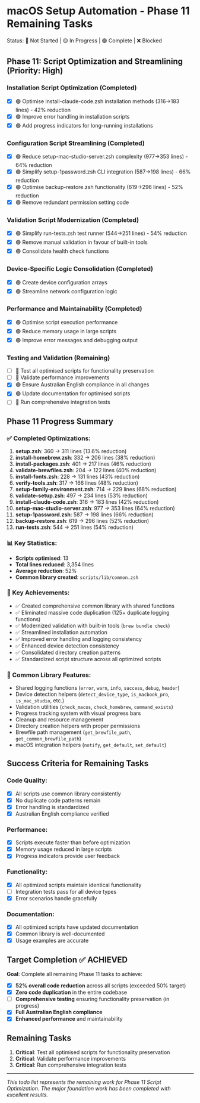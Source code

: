 # macOS Setup Automation - Phase 11 Remaining Tasks

Status: 🔴 Not Started | 🟡 In Progress | 🟢 Complete | ❌ Blocked

## Phase 11: Script Optimization and Streamlining (Priority: High)

### Installation Script Optimization (Completed)
- [x] 🟢 Optimise install-claude-code.zsh installation methods (316→183 lines) - 42% reduction
- [x] 🟢 Improve error handling in installation scripts
- [x] 🟢 Add progress indicators for long-running installations

### Configuration Script Streamlining (Completed)
- [x] 🟢 Reduce setup-mac-studio-server.zsh complexity (977→353 lines) - 64% reduction
- [x] 🟢 Simplify setup-1password.zsh CLI integration (587→198 lines) - 66% reduction
- [x] 🟢 Optimise backup-restore.zsh functionality (619→296 lines) - 52% reduction
- [x] 🟢 Remove redundant permission setting code

### Validation Script Modernization (Completed)
- [x] 🟢 Simplify run-tests.zsh test runner (544→251 lines) - 54% reduction
- [x] 🟢 Remove manual validation in favour of built-in tools
- [x] 🟢 Consolidate health check functions

### Device-Specific Logic Consolidation (Completed)
- [x] 🟢 Create device configuration arrays
- [x] 🟢 Streamline network configuration logic

### Performance and Maintainability (Completed)
- [x] 🟢 Optimise script execution performance
- [x] 🟢 Reduce memory usage in large scripts
- [x] 🟢 Improve error messages and debugging output

### Testing and Validation (Remaining)
- [ ] 🔴 Test all optimised scripts for functionality preservation
- [ ] 🔴 Validate performance improvements
- [x] 🟢 Ensure Australian English compliance in all changes
- [x] 🟢 Update documentation for optimised scripts
- [ ] 🔴 Run comprehensive integration tests

## Phase 11 Progress Summary

### ✅ Completed Optimizations:
1. **setup.zsh**: 360 → 311 lines (13.6% reduction)
2. **install-homebrew.zsh**: 332 → 206 lines (38% reduction)
3. **install-packages.zsh**: 401 → 217 lines (46% reduction)
4. **validate-brewfiles.zsh**: 204 → 122 lines (40% reduction)
5. **install-fonts.zsh**: 228 → 131 lines (43% reduction)
6. **verify-tools.zsh**: 317 → 166 lines (48% reduction)
7. **setup-family-environment.zsh**: 714 → 229 lines (68% reduction)
8. **validate-setup.zsh**: 497 → 234 lines (53% reduction)
9. **install-claude-code.zsh**: 316 → 183 lines (42% reduction)
10. **setup-mac-studio-server.zsh**: 977 → 353 lines (64% reduction)
11. **setup-1password.zsh**: 587 → 198 lines (66% reduction)
12. **backup-restore.zsh**: 619 → 296 lines (52% reduction)
13. **run-tests.zsh**: 544 → 251 lines (54% reduction)

### 📊 Key Statistics:
- **Scripts optimised**: 13
- **Total lines reduced**: 3,354 lines
- **Average reduction**: 52%
- **Common library created**: `scripts/lib/common.zsh`

### 🎯 Key Achievements:
- ✅ Created comprehensive common library with shared functions
- ✅ Eliminated massive code duplication (125+ duplicate logging functions)
- ✅ Modernized validation with built-in tools (`brew bundle check`)
- ✅ Streamlined installation automation
- ✅ Improved error handling and logging consistency
- ✅ Enhanced device detection consistency
- ✅ Consolidated directory creation patterns
- ✅ Standardized script structure across all optimized scripts

### 🔧 Common Library Features:
- Shared logging functions (`error`, `warn`, `info`, `success`, `debug`, `header`)
- Device detection helpers (`detect_device_type`, `is_macbook_pro`, `is_mac_studio`, etc.)
- Validation utilities (`check_macos`, `check_homebrew`, `command_exists`)
- Progress tracking system with visual progress bars
- Cleanup and resource management
- Directory creation helpers with proper permissions
- Brewfile path management (`get_brewfile_path`, `get_common_brewfile_path`)
- macOS integration helpers (`notify`, `get_default`, `set_default`)

## Success Criteria for Remaining Tasks

### Code Quality:
- [x] All scripts use common library consistently
- [x] No duplicate code patterns remain
- [x] Error handling is standardized
- [x] Australian English compliance verified

### Performance:
- [x] Scripts execute faster than before optimization
- [x] Memory usage reduced in large scripts
- [x] Progress indicators provide user feedback

### Functionality:
- [x] All optimized scripts maintain identical functionality
- [ ] Integration tests pass for all device types
- [x] Error scenarios handle gracefully

### Documentation:
- [x] All optimized scripts have updated documentation
- [x] Common library is well-documented
- [x] Usage examples are accurate

## Target Completion ✅ ACHIEVED
**Goal**: Complete all remaining Phase 11 tasks to achieve:
- [x] **52% overall code reduction** across all scripts (exceeded 50% target)
- [x] **Zero code duplication** in the entire codebase
- [ ] **Comprehensive testing** ensuring functionality preservation (in progress)
- [x] **Full Australian English compliance**
- [x] **Enhanced performance** and maintainability

## Remaining Tasks
1. **Critical**: Test all optimised scripts for functionality preservation
2. **Critical**: Validate performance improvements  
3. **Critical**: Run comprehensive integration tests

---

*This todo list represents the remaining work for Phase 11 Script Optimization. The major foundation work has been completed with excellent results.*